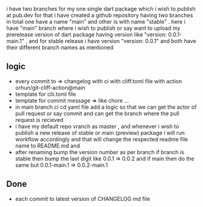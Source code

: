 i have two branches for my one single dart package which i wish to publish at pub.dev for that i have created a github repository having two branches in total one have a name "main" and other is with name "stable"  . here i have "main" branch where i wish to publish or say want to upload my prerelease version of dart package having version like "version: 0.0.1-main.1" , and for stable release i have version "version: 0.0.1" and both have their different branch names as mentioned 

<!-- Stable-release Version: -->
<!-- README-stable.md -->
<!-- and -->
<!-- Pre-release Version: -->
<!-- README-main.md -->

## logic

<!-- do not modify the version number of any of package in branch , while publishing cd.yml will bump it and then publish, warn all those who want to submit pull request -->

- every commit to => changelog with ci with cliff.toml file with action orhun/git-cliff-action@main
- template for clii.toml file
- template for commit message => like chore ...
- in main branch ci cd yaml file add a logic so that we can get the actor of pull request or say commit and can get the branch where the pull request is recieved
- i have my default repo vranch as master , and whenever i wish to publish a new release of stable or main (preview) package i will run workflow accordingly and that will change the respected readme file name to README.md and 
- after renaming bump the version number as per branch if branch is stable then bump the last digit like 0.0.1 => 0.0.2 and if main then do the same but 0.0.1-main.1 => 0.0.2-main.1


## Done
- each commit to latest version of CHANGELOG md file


